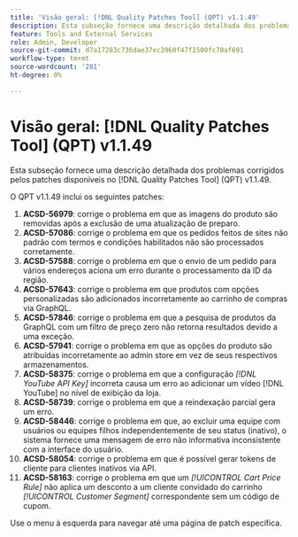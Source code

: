 ```yaml
---
title: 'Visão geral: [!DNL Quality Patches Tool] (QPT) v1.1.49'
description: Esta subseção fornece uma descrição detalhada dos problemas corrigidos pelos patches disponíveis no  [!DNL Quality Patches Tool] (QPT) v1.1.49.
feature: Tools and External Services
role: Admin, Developer
source-git-commit: d7a17283c736dae37ec3960f47f1500fc70af691
workflow-type: tm+mt
source-wordcount: '281'
ht-degree: 0%

---
```


# Visão geral: [!DNL Quality Patches Tool] (QPT) v1.1.49

Esta subseção fornece uma descrição detalhada dos problemas corrigidos pelos patches disponíveis no [!DNL Quality Patches Tool] (QPT) v1.1.49.

O QPT v1.1.49 inclui os seguintes patches:

1. **ACSD-56979**: corrige o problema em que as imagens do produto são removidas após a exclusão de uma atualização de preparo.
1. **ACSD-57086**: corrige o problema em que os pedidos feitos de sites não padrão com termos e condições habilitados não são processados corretamente.
1. **ACSD-57588**: corrige o problema em que o envio de um pedido para vários endereços aciona um erro durante o processamento da ID da região.
1. **ACSD-57643**: corrige o problema em que produtos com opções personalizadas são adicionados incorretamente ao carrinho de compras via GraphQL.
1. **ACSD-57846**: corrige o problema em que a pesquisa de produtos da GraphQL com um filtro de preço zero não retorna resultados devido a uma exceção.
1. **ACSD-57941**: corrige o problema em que as opções do produto são atribuídas incorretamente ao admin store em vez de seus respectivos armazenamentos.
1. **ACSD-58375**: corrige o problema em que a configuração *[!DNL YouTube API Key]* incorreta causa um erro ao adicionar um vídeo [!DNL YouTube] no nível de exibição da loja.
1. **ACSD-58739**: corrige o problema em que a reindexação parcial gera um erro.
1. **ACSD-58446**: corrige o problema em que, ao excluir uma equipe com usuários ou equipes filhos independentemente de seu status (inativo), o sistema fornece uma mensagem de erro não informativa inconsistente com a interface do usuário.
1. **ACSD-58054**: corrige o problema em que é possível gerar tokens de cliente para clientes inativos via API.
1. **ACSD-58163**: corrige o problema em que um *[!UICONTROL Cart Price Rule]* não aplica um desconto a um cliente convidado do carrinho *[!UICONTROL Customer Segment]* correspondente sem um código de cupom.

Use o menu à esquerda para navegar até uma página de patch específica.

